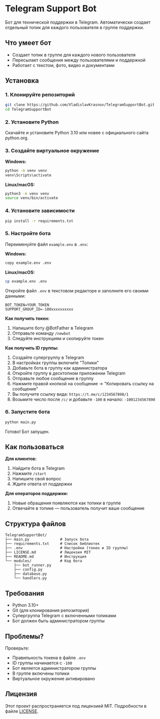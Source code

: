 # Telegram Support Bot

Бот для технической поддержки в Telegram. Автоматически создает отдельный топик для каждого пользователя в группе поддержки.

## Что умеет бот

- Создает топик в группе для каждого нового пользователя
- Пересылает сообщения между пользователями и поддержкой
- Работает с текстом, фото, видео и документами

## Установка

### 1. Клонируйте репозиторий

```bash
git clone https://github.com/VladislavKrasnov/TelegramSupportBot.git
cd TelegramSupportBot
```

### 2. Установите Python

Скачайте и установите Python 3.10 или новее с официального сайта python.org.

### 3. Создайте виртуальное окружение

**Windows:**
```bash
python -m venv venv
venv\Scripts\activate
```

**Linux/macOS:**
```bash
python3 -m venv venv
source venv/bin/activate
```

### 4. Установите зависимости

```bash
pip install -r requirements.txt
```

### 5. Настройте бота

Переименуйте файл `example.env` в `.env`:

**Windows:**

```bash
copy example.env .env
```

**Linux/macOS:**

```bash
cp example.env .env
```

Откройте файл `.env` в текстовом редакторе и заполните его своими данными:

```env
BOT_TOKEN=YOUR_TOKEN
SUPPORT_GROUP_ID=-100xxxxxxxxxx
```

**Как получить токен:**
1. Напишите боту @BotFather в Telegram
2. Отправьте команду `/newbot`
3. Следуйте инструкциям и скопируйте токен

**Как получить ID группы:**
1. Создайте супергруппу в Telegram
2. В настройках группы включите "Топики"
3. Добавьте бота в группу как администратора
4. Откройте группу в десктопном приложении Telegram
5. Отправьте любое сообщение в группу
6. Нажмите правой кнопкой на сообщение → "Копировать ссылку на сообщение"
7. Вы получите ссылку вида: `https://t.me/c/1234567890/1`
8. Возьмите число после `/c/` и добавьте `-100` в начало: `-1001234567890`

### 6. Запустите бота

```bash
python main.py
```

Готово! Бот запущен.

## Как пользоваться

**Для клиентов:**
1. Найдите бота в Telegram
2. Нажмите `/start`
3. Напишите свой вопрос
4. Ждите ответа от поддержки

**Для операторов поддержки:**
1. Новые обращения появляются как топики в группе
2. Отвечайте в топике — пользователь получит ваше сообщение

## Структура файлов

```
TelegramSupportBot/
├── main.py              # Запуск бота
├── requirements.txt     # Список библиотек
├── .env                 # Настройки (токен и ID группы)
├── LICENSE.md           # Лицензия MIT
├── README.md            # Инструкция
└── modules/             # Код бота
    ├── bot_runner.py
    ├── config.py
    ├── database.py
    └── handlers.py
```

## Требования

- Python 3.10+
- Git (для клонирования репозитория)
- Супергруппа Telegram с включенными топиками
- Бот должен быть администратором группы

## Проблемы?

Проверьте:
- Правильность токена в файле `.env`
- ID группы начинается с `-100`
- Бот является администратором группы
- В группе включены топики
- Виртуальное окружение активировано

## Лицензия

Этот проект распространяется под лицензией MIT. Подробности в файле [LICENSE](LICENSE).
